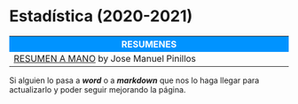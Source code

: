 # Estadística (2020-2021)



<table>  
	<tr style="background-color: rgb(0, 147, 255);">
    	<th width="60%" style="color:#FFFFFF">RESUMENES</th>
	</tr>   
    <tr>
		<td><a href="Resumenes/Estadística.pdf">RESUMEN A MANO</a> by Jose Manuel Pinillos</td>
    </tr>    
</table>

Si alguien lo pasa a ***word*** o a ***markdown*** que nos lo haga llegar para actualizarlo y poder seguir mejorando la página.
